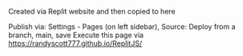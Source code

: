 Created via Replit website and then copied to here

Publish via:
Settings - Pages (on left sidebar), Source: Deploy from a branch, main, save
Execute this page via https://randyscott777.github.io/ReplitJS/
